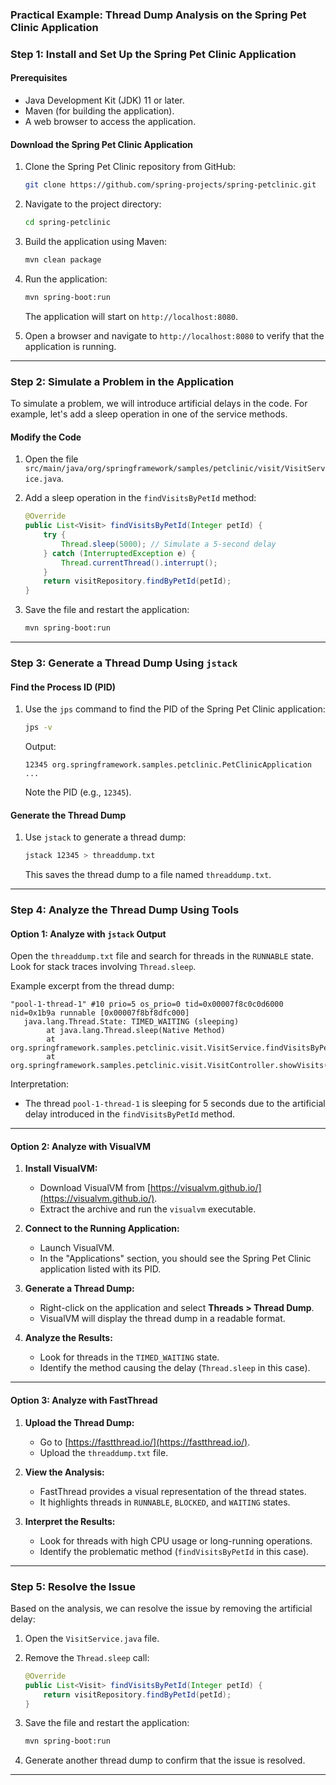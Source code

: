 ### Practical Example: Thread Dump Analysis on the Spring Pet Clinic Application



### **Step 1: Install and Set Up the Spring Pet Clinic Application**

#### **Prerequisites**
- Java Development Kit (JDK) 11 or later.
- Maven (for building the application).
- A web browser to access the application.

#### **Download the Spring Pet Clinic Application**
1. Clone the Spring Pet Clinic repository from GitHub:
   ```bash
   git clone https://github.com/spring-projects/spring-petclinic.git
   ```

2. Navigate to the project directory:
   ```bash
   cd spring-petclinic
   ```

3. Build the application using Maven:
   ```bash
   mvn clean package
   ```

4. Run the application:
   ```bash
   mvn spring-boot:run
   ```

   The application will start on `http://localhost:8080`.

5. Open a browser and navigate to `http://localhost:8080` to verify that the application is running.

---

### **Step 2: Simulate a Problem in the Application**

To simulate a problem, we will introduce artificial delays in the code. For example, let's add a sleep operation in one of the service methods.

#### **Modify the Code**
1. Open the file `src/main/java/org/springframework/samples/petclinic/visit/VisitService.java`.

2. Add a sleep operation in the `findVisitsByPetId` method:
   ```java
   @Override
   public List<Visit> findVisitsByPetId(Integer petId) {
       try {
           Thread.sleep(5000); // Simulate a 5-second delay
       } catch (InterruptedException e) {
           Thread.currentThread().interrupt();
       }
       return visitRepository.findByPetId(petId);
   }
   ```

3. Save the file and restart the application:
   ```bash
   mvn spring-boot:run
   ```

---

### **Step 3: Generate a Thread Dump Using `jstack`**

#### **Find the Process ID (PID)**
1. Use the `jps` command to find the PID of the Spring Pet Clinic application:
   ```bash
   jps -v
   ```
   Output:
   ```
   12345 org.springframework.samples.petclinic.PetClinicApplication ...
   ```

   Note the PID (e.g., `12345`).

#### **Generate the Thread Dump**
1. Use `jstack` to generate a thread dump:
   ```bash
   jstack 12345 > threaddump.txt
   ```

   This saves the thread dump to a file named `threaddump.txt`.

---

### **Step 4: Analyze the Thread Dump Using Tools**

#### **Option 1: Analyze with `jstack` Output**
Open the `threaddump.txt` file and search for threads in the `RUNNABLE` state. Look for stack traces involving `Thread.sleep`.

Example excerpt from the thread dump:
```plaintext
"pool-1-thread-1" #10 prio=5 os_prio=0 tid=0x00007f8c0c0d6000 nid=0x1b9a runnable [0x00007f8bf8dfc000]
   java.lang.Thread.State: TIMED_WAITING (sleeping)
        at java.lang.Thread.sleep(Native Method)
        at org.springframework.samples.petclinic.visit.VisitService.findVisitsByPetId(VisitService.java:25)
        at org.springframework.samples.petclinic.visit.VisitController.showVisits(VisitController.java:45)
```

Interpretation:
- The thread `pool-1-thread-1` is sleeping for 5 seconds due to the artificial delay introduced in the `findVisitsByPetId` method.

---

#### **Option 2: Analyze with VisualVM**
1. **Install VisualVM:**
   - Download VisualVM from [https://visualvm.github.io/](https://visualvm.github.io/).
   - Extract the archive and run the `visualvm` executable.

2. **Connect to the Running Application:**
   - Launch VisualVM.
   - In the "Applications" section, you should see the Spring Pet Clinic application listed with its PID.

3. **Generate a Thread Dump:**
   - Right-click on the application and select **Threads > Thread Dump**.
   - VisualVM will display the thread dump in a readable format.

4. **Analyze the Results:**
   - Look for threads in the `TIMED_WAITING` state.
   - Identify the method causing the delay (`Thread.sleep` in this case).

---

#### **Option 3: Analyze with FastThread**
1. **Upload the Thread Dump:**
   - Go to [https://fastthread.io/](https://fastthread.io/).
   - Upload the `threaddump.txt` file.

2. **View the Analysis:**
   - FastThread provides a visual representation of the thread states.
   - It highlights threads in `RUNNABLE`, `BLOCKED`, and `WAITING` states.

3. **Interpret the Results:**
   - Look for threads with high CPU usage or long-running operations.
   - Identify the problematic method (`findVisitsByPetId` in this case).

---

### **Step 5: Resolve the Issue**

Based on the analysis, we can resolve the issue by removing the artificial delay:

1. Open the `VisitService.java` file.
2. Remove the `Thread.sleep` call:
   ```java
   @Override
   public List<Visit> findVisitsByPetId(Integer petId) {
       return visitRepository.findByPetId(petId);
   }
   ```

3. Save the file and restart the application:
   ```bash
   mvn spring-boot:run
   ```

4. Generate another thread dump to confirm that the issue is resolved.

---
